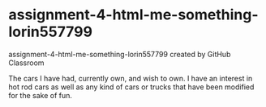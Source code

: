# assignment-4-html-me-something-lorin557799
assignment-4-html-me-something-lorin557799 created by GitHub Classroom

The cars I have had, currently own, and wish to own. I have an interest in hot rod cars as well as any kind of cars or trucks that have been modified for the sake of fun.
